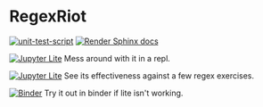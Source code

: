 # RegexRiot

[![unit-test-script](https://github.com/RK22000/regex-riot-python/actions/workflows/test.yml/badge.svg)](https://github.com/RK22000/regex-riot-python/actions/workflows/test.yml) [![Render Sphinx docs](https://github.com/RK22000/regex-riot-python/actions/workflows/docsite.yml/badge.svg)](https://rk22000.github.io/regex-riot-python/)

[![Jupyter Lite](https://jupyterlite.readthedocs.io/en/latest/_static/badge.svg)](https://rk22000.github.io/regex-riot-python/demo/repl/?toolbar=1&kernel=python&code=from%20RegexRiot.riot%20import%20*%0Aone_or_more(DIGIT).then(DOT).then(one_or_more(DIGIT))) Mess around with it in a repl.

[![Jupyter Lite](https://jupyterlite.readthedocs.io/en/latest/_static/badge.svg)](https://rk22000.github.io/regex-riot-python/demo/notebooks/?path=try_it_out.ipynb) See its effectiveness against a few regex exercises.


[![Binder](https://mybinder.org/badge_logo.svg)](https://mybinder.org/v2/gh/RK22000/regex-riot-python/HEAD?labpath=try_it_out.ipynb)
Try it out in binder if lite isn't working.
